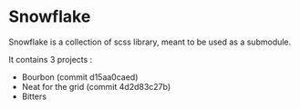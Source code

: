 # Snowflake

Snowflake is a collection of scss library, meant to be used as a submodule.

It contains 3 projects :

- Bourbon (commit d15aa0caed)
- Neat for the grid (commit 4d2d83c27b)
- Bitters

